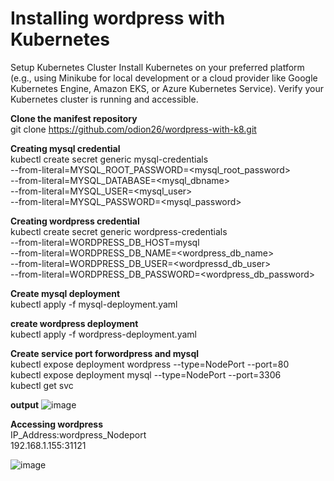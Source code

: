 # Installing wordpress with Kubernetes

Setup Kubernetes Cluster
Install Kubernetes on your preferred platform (e.g., using Minikube for local development or a cloud provider like Google Kubernetes Engine, Amazon EKS, or Azure Kubernetes Service). Verify your Kubernetes cluster is running and accessible.

**Clone the manifest repository**  
git clone https://github.com/odion26/wordpress-with-k8.git

**Creating mysql credential**  
kubectl create secret generic mysql-credentials \
--from-literal=MYSQL_ROOT_PASSWORD=<mysql_root_password> \
--from-literal=MYSQL_DATABASE=<mysql_dbname> \
--from-literal=MYSQL_USER=<mysql_user> \
--from-literal=MYSQL_PASSWORD=<mysql_password>

**Creating wordpress credential**  
kubectl create secret generic wordpress-credentials \
--from-literal=WORDPRESS_DB_HOST=mysql \
--from-literal=WORDPRESS_DB_NAME=<wordpress_db_name> \
--from-literal=WORDPRESS_DB_USER=<wordpressd_db_user> \
--from-literal=WORDPRESS_DB_PASSWORD=<wordpress_db_password>

**Create mysql deployment**  
kubectl apply -f mysql-deployment.yaml

**create wordpress deployment**  
kubectl apply -f wordpress-deployment.yaml

**Create service port forwordpress and mysql**   
kubectl expose deployment wordpress --type=NodePort --port=80  
kubectl expose deployment mysql --type=NodePort --port=3306  
kubectl get svc  

**output**
![image](https://github.com/user-attachments/assets/cdd43a28-2c9c-40bc-af85-3368d6fd53f8)


**Accessing wordpress**  
IP_Address:wordpress_Nodeport  
192.168.1.155:31121  

![image](https://github.com/user-attachments/assets/16bed103-9b22-4121-a55b-2969f897b547)


